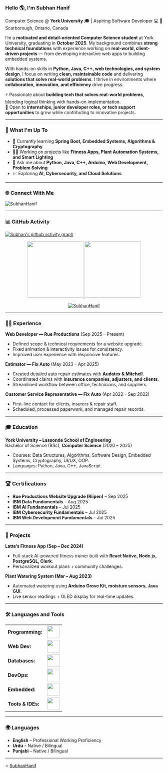<link rel="stylesheet" type='text/css' href="https://cdn.jsdelivr.net/gh/devicons/devicon@latest/devicon.min.css" />

### Hello 🌎, I'm Subhan Hanif  

Computer Science @ **York University** 🎓 | Aspiring Software Developer 💻 
📍 Scarborough, Ontario, Canada  

I’m a **motivated and detail-oriented Computer Science student** at York University, graduating in **October 2025**. My background combines **strong technical foundations** with experience working on **real-world, client-driven projects** — from developing interactive web apps to building embedded systems.  

With hands-on skills in **Python, Java, C++, web technologies, and system design**, I focus on writing **clean, maintainable code** and delivering **solutions that solve real-world problems**. I thrive in environments where **collaboration, innovation, and efficiency** drive progress.  


⚡ Passionate about **building tech that solves real-world problems**, blending logical thinking with hands-on implementation.  
🚀 Open to **internships, junior developer roles, or tech support opportunities** to grow while contributing to innovative projects.  

---

### 🔭 What I'm Up To
- 🌱 Currently learning **Spring Boot, Embedded Systems, Algorithms & Cryptography**  
- 👨‍💻 Working on projects like **Fitness Apps, Plant Automation Systems, and Smart Lighting**  
- 💬 Ask me about **Python, Java, C++, Arduino, Web Development, Problem Solving**  
- 📈 Exploring **AI, Cybersecurity, and Cloud Solutions**  

---

### 🌐 Connect With Me  
<p align="left">
<a href="https://www.linkedin.com/in/subhan-hanif/" target="blank"><i align="center" class="devicon-linkedin-plain colored" height="40" width="60"></i></a>
<a href="mailto:your.email@example.com"><i class="devicon-google-plain colored" height="40" width="60"></i></a>
</p>  

<p align="left"> <img src="https://komarev.com/ghpvc/?username=SubhanHanif&label=Profile%20views&color=0e75b6&style=flat" alt="SubhanHanif" /> </p>

---

### 📊 GitHub Activity  
[![Subhan's github activity graph](https://github-readme-activity-graph.vercel.app/graph?username=SubhanHanif&bg_color=0d1117&color=4c8ed9&line=4c8ed9&point=403e41&area=true&hide_border=true)](https://github.com/ashutosh00710/github-readme-activity-graph)

<div align="center">
  <a href="https://github.com/SubhanHanif">
    <img height="180em" src="https://github-readme-stats.vercel.app/api/top-langs?username=SubhanHanif&show_icons=true&locale=en&layout=compact&theme=tokyonight"/>
    <img height="180em" src="https://github-readme-stats.vercel.app/api?username=SubhanHanif&show_icons=true&locale=en&layout=compact&theme=tokyonight"/>
  </a>
</div>
<p align="center">
  <a href="https://github.com/SubhanHanif">
    <img src="https://github-readme-streak-stats.herokuapp.com/?user=SubhanHanif&theme=tokyonight" alt="SubhanHanif" />
  </a>
</p>

---

### 🧑‍💼 Experience  
**Web Developer — Rue Productions** (Sep 2025 – Present)  
- Defined scope & technical requirements for a website upgrade.  
- Fixed animation & interactivity issues for consistency.  
- Improved user experience with responsive features.  

**Estimator — Fix Auto** (May 2023 – Apr 2025)  
- Created detailed auto repair estimates with **Audatex & Mitchell**.  
- Coordinated claims with **insurance companies, adjusters, and clients**.  
- Streamlined workflow between office, technicians, and suppliers.  

**Customer Service Representative — Fix Auto** (Apr 2022 – Sep 2022)  
- First-line contact for clients, insurers & repair staff.  
- Scheduled, processed paperwork, and managed repair records.  

---

### 🎓 Education  
**York University – Lassonde School of Engineering**  
Bachelor of Science (BSc), **Computer Science** (2020 – 2025)  
- Courses: Data Structures, Algorithms, Software Design, Embedded Systems, Cryptography, UI/UX, OOP.  
- Languages: Python, Java, C++, JavaScript.  

---

### 🏆 Certifications  
- **Rue Productions Website Upgrade (Riipen)** – Sep 2025  
- **IBM Data Fundamentals** – Aug 2025  
- **IBM AI Fundamentals** – Jul 2025  
- **IBM Cybersecurity Fundamentals** – Jul 2025  
- **IBM Web Development Fundamentals** – Jul 2025  

---

### 🚀 Projects  
**Latte’s Fitness App (Sep – Dec 2024)**  
- Full-stack AI-powered fitness trainer built with **React Native, Node.js, PostgreSQL, Clerk**.  
- Personalized workout plans + community challenges.  

**Plant Watering System (Mar – Aug 2023)**  
- Automated watering using **Arduino Grove Kit, moisture sensors, Java GUI**.  
- Live sensor readings + OLED display for real-time updates.  

---

### 🛠️ Languages and Tools  
<table>
    <tr><td><b>Programming:</b></td><td><img height="40" src="https://skillicons.dev/icons?i=python,java,cpp,js,ts"/></td></tr>
    <tr><td><b>Web Dev:</b></td><td><img height="40" src="https://skillicons.dev/icons?i=html,css,react,nodejs,express"/></td></tr>
    <tr><td><b>Databases:</b></td><td><img height="40" src="https://skillicons.dev/icons?i=postgresql,mysql,mongodb"/></td></tr>
    <tr><td><b>DevOps:</b></td><td><img height="40" src="https://skillicons.dev/icons?i=docker,kubernetes,githubactions"/></td></tr>
    <tr><td><b>Embedded:</b></td><td><img height="40" src="https://skillicons.dev/icons?i=arduino"/></td></tr>
    <tr><td><b>Tools & IDEs:</b></td><td><img height="40" src="https://skillicons.dev/icons?i=vscode,eclipse,git,github,gitlab"/></td></tr>
</table>  

---

### 🌍 Languages  
- **English** – Professional Working Proficiency  
- **Urdu** – Native / Bilingual  
- **Punjabi** – Native / Bilingual  

---

⭐ [SubhanHanif](https://github.com/SubhanHanif)  
